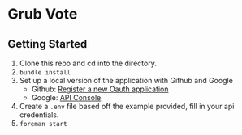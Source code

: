 Grub Vote
=========

## Getting Started

1. Clone this repo and cd into the directory.
2. `bundle install`
3. Set up a local version of the application with Github and Google
	- Github: [Register a new Oauth application](https://github.com/settings/applications/new)
	- Google: [API Console](https://code.google.com/apis/console)
4. Create a `.env` file based off the example provided, fill in your api credentials.
5. `foreman start`